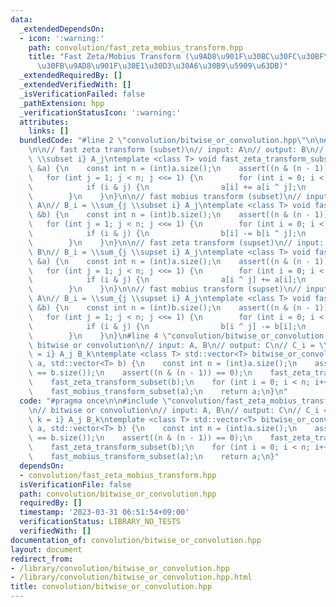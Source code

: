 ```yaml
---
data:
  _extendedDependsOn:
  - icon: ':warning:'
    path: convolution/fast_zeta_mobius_transform.hpp
    title: "Fast Zeta/Mobius Transform (\u9AD8\u901F\u30BC\u30FC\u30BF\u5909\u63DB\
      \u30FB\u9AD8\u901F\u30E1\u30D3\u30A6\u30B9\u5909\u63DB)"
  _extendedRequiredBy: []
  _extendedVerifiedWith: []
  _isVerificationFailed: false
  _pathExtension: hpp
  _verificationStatusIcon: ':warning:'
  attributes:
    links: []
  bundledCode: "#line 2 \"convolution/bitwise_or_convolution.hpp\"\n\n#line 2 \"convolution/fast_zeta_mobius_transform.hpp\"\
    \n\n// fast zeta transform (subset)\n// input: A\n// output: B\n// B_i = \\sum_{j\
    \ \\subset i} A_j\ntemplate <class T> void fast_zeta_transform_subset(std::vector<T>\
    \ &a) {\n    const int n = (int)a.size();\n    assert((n & (n - 1)) == 0);\n \
    \   for (int j = 1; j < n; j <<= 1) {\n        for (int i = 0; i < n; i++) {\n\
    \            if (i & j) {\n                a[i] += a[i ^ j];\n            }\n\
    \        }\n    }\n}\n\n// fast mobius transform (subset)\n// input: B\n// output:\
    \ A\n// B_i = \\sum_{j \\subset i} A_j\ntemplate <class T> void fast_mobius_transform_subset(std::vector<T>\
    \ &b) {\n    const int n = (int)b.size();\n    assert((n & (n - 1)) == 0);\n \
    \   for (int j = 1; j < n; j <<= 1) {\n        for (int i = 0; i < n; i++) {\n\
    \            if (i & j) {\n                b[i] -= b[i ^ j];\n            }\n\
    \        }\n    }\n}\n\n// fast zeta transform (supset)\n// input: A\n// output:\
    \ B\n// B_i = \\sum_{j \\supset i} A_j\ntemplate <class T> void fast_zeta_transform_supset(std::vector<T>\
    \ &a) {\n    const int n = (int)a.size();\n    assert((n & (n - 1)) == 0);\n \
    \   for (int j = 1; j < n; j <<= 1) {\n        for (int i = 0; i < n; i++) {\n\
    \            if (i & j) {\n                a[i ^ j] += a[i];\n            }\n\
    \        }\n    }\n}\n\n// fast mobius transform (supset)\n// input: B\n// output:\
    \ A\n// B_i = \\sum_{j \\supset i} A_j\ntemplate <class T> void fast_mobius_transform_supset(std::vector<T>\
    \ &b) {\n    const int n = (int)b.size();\n    assert((n & (n - 1)) == 0);\n \
    \   for (int j = 1; j < n; j <<= 1) {\n        for (int i = 0; i < n; i++) {\n\
    \            if (i & j) {\n                b[i ^ j] -= b[i];\n            }\n\
    \        }\n    }\n}\n#line 4 \"convolution/bitwise_or_convolution.hpp\"\n\n//\
    \ bitwise or convolution\n// input: A, B\n// output: C\n// C_i = \\sum_{j | k\
    \ = i} A_j B_k\ntemplate <class T> std::vector<T> bitwise_or_convolution(std::vector<T>\
    \ a, std::vector<T> b) {\n    const int n = (int)a.size();\n    assert(a.size()\
    \ == b.size());\n    assert((n & (n - 1)) == 0);\n    fast_zeta_transform_subset(a);\n\
    \    fast_zeta_transform_subset(b);\n    for (int i = 0; i < n; i++) a[i] *= b[i];\n\
    \    fast_mobius_transform_subset(a);\n    return a;\n}\n"
  code: "#pragma once\n\n#include \"convolution/fast_zeta_mobius_transform.hpp\"\n\
    \n// bitwise or convolution\n// input: A, B\n// output: C\n// C_i = \\sum_{j |\
    \ k = i} A_j B_k\ntemplate <class T> std::vector<T> bitwise_or_convolution(std::vector<T>\
    \ a, std::vector<T> b) {\n    const int n = (int)a.size();\n    assert(a.size()\
    \ == b.size());\n    assert((n & (n - 1)) == 0);\n    fast_zeta_transform_subset(a);\n\
    \    fast_zeta_transform_subset(b);\n    for (int i = 0; i < n; i++) a[i] *= b[i];\n\
    \    fast_mobius_transform_subset(a);\n    return a;\n}"
  dependsOn:
  - convolution/fast_zeta_mobius_transform.hpp
  isVerificationFile: false
  path: convolution/bitwise_or_convolution.hpp
  requiredBy: []
  timestamp: '2023-03-31 06:51:54+09:00'
  verificationStatus: LIBRARY_NO_TESTS
  verifiedWith: []
documentation_of: convolution/bitwise_or_convolution.hpp
layout: document
redirect_from:
- /library/convolution/bitwise_or_convolution.hpp
- /library/convolution/bitwise_or_convolution.hpp.html
title: convolution/bitwise_or_convolution.hpp
---
```

